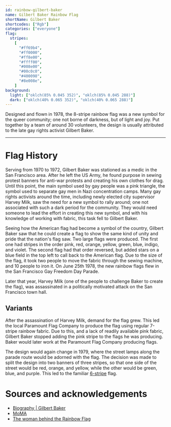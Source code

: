 ```yaml
---
id: rainbow-gilbert-baker
name: Gilbert Baker Rainbow Flag
shortName: Gilbert Baker
shortcodes: ["Rgb"]
categories: ["everyone"]
flag:
  stripes:
    [
      "#ff69b4",
      "#ff0000",
      "#ff8e00",
      "#ffff00",
      "#008e00",
      "#00c0c0",
      "#400098",
      "#8e008e",
    ]
background:
  light: ["oklch(85% 0.045 352)", "oklch(85% 0.045 288)"]
  dark: ["oklch(40% 0.065 352)", "oklch(40% 0.065 288)"]
---
```


Designed and flown in 1978, the 8-stripe rainbow flag was a new symbol for the
queer community; one not borne of darkness, but of light and joy. Put together
by a team of around 30 volunteers, the design is usually attributed to the late
gay rights activist Gilbert Baker.

---

# Flag History

Serving from 1970 to 1972, Gilbert Baker was stationed as a medic in the San
Francisco area. After he left the US Army, he found purpose in sewing protest
banners for anti-war protests and creating his own clothes for drag. Until this
point, the main symbol used by gay people was a pink triangle, the symbol used
to separate gay men in Nazi concentration camps. Many gay rights activists
around the time, including newly elected city supervisor Harvey Milk, saw the
need for a new symbol to rally around; one not associated with such a dark
period for the community. They would need someone to lead the effort in creating
this new symbol, and with his knowledge of working with fabric, this task fell
to Gilbert Baker.

Seeing how the American flag had become a symbol of the country, Gilbert Baker
saw that he could create a flag to show the same kind of unity and pride that
the nation's flag saw. Two large flags were produced. The first one had stripes
in the order pink, red, orange, yellow, green, blue, indigo, and violet. The
second flag had that order reversed, but added stars on a blue field in the top
left to call back to the American flag. Due to the size of the flag, it took two
people to move the fabric through the sewing machine, and 10 people to iron it.
On June 25th 1978, the new rainbow flags flew in the San Francisco Gay Freedom
Day Parade.

Later that year, Harvey Milk (one of the people to challenge Baker to create the
flag), was assassinated in a politically motivated attack on the San Francisco
town hall.

## Variants

After the assassination of Harvey Milk, demand for the flag grew. This led the
local Paramount Flag Company to produce the flag using regular 7-stripe rainbow
fabric. Due to this, and a lack of readily available pink fabric, Gilbert Baker
stopped adding the pink stripe to the flags he was producing. Baker would later
work at the Paramount Flag Company producing flags.

The design would again change in 1979, where the street lamps along the parade
route would be adorned with the flag. The decision was made to split the design
into two banners of three stripes, so that one side of the street would be red,
orange, and yellow, while the other would be green, blue, and purple. This led
to the familiar [6-stripe](/flags/rainbow) flag.

# Sources and acknowledgements

- [Biography | Gilbert Baker](https://gilbertbaker.com/biography/)
- [MoMA](https://www.moma.org/explore/inside_out/2015/06/17/moma-acquires-the-rainbow-flag/)
- [The woman behind the Rainbow Flag](https://www.losangelesblade.com/2018/03/02/woman-behind-rainbow-flag/)

